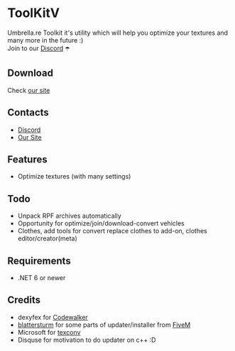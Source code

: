 # ToolKitV
Umbrella.re Toolkit it's utility which will help you optimize your textures and many more in the future :)<br>
Join to our [Discord](https://discord.gg/8mEAy9a) ☂️

## Download
Check [our site](https://umbrella.re)

## Contacts
- [Discord](https://discord.gg/8mEAy9a)
- [Our Site](https://umbrella.re)

## Features
- Optimize textures (with many settings)

## Todo
- Unpack RPF archives automatically
- Opportunity for optimize/join/download-convert vehicles
- Clothes, add tools for convert replace clothes to add-on, clothes editor/creator(meta)

## Requirements
- .NET 6 or newer

## Credits
 - dexyfex for [Codewalker](https://github.com/dexyfex/CodeWalker)
 - [blattersturm](https://github.com/blattersturm) for some parts of updater/installer from [FiveM](https://github.com/citizenfx/fivem)
 - Microsoft for [texconv](https://github.com/microsoft/DirectXTex)
 - Disquse for motivation to do updater on c++ :D
